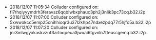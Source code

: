   * 2018/12/07 11:05:34 Colluder configured on: fl7rhqiyyymdrh3feravsz6qqblwbxphauc3ph2j3nlik3pc73cq.b32.i2p
  * 2018/12/07 11:07:00 Colluder configured on: 5xwwokcc5emp25cnihhioqr3u37l2khp47ndxezpdq77r5hjfo5a.b32.i2p
  * 2018/12/07 11:07:20 Colluder configured on: jnr3mlwgyxkaskvzuf3artoqpeua3jwoai6tgvnln7tteuscgemq.b32.i2p
